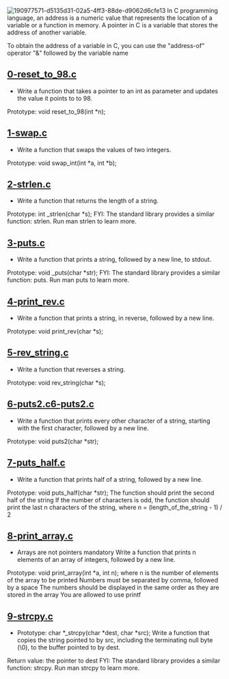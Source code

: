 ![190977571-d5135d31-02a5-4ff3-88de-d9062d6cfe13](https://user-images.githubusercontent.com/112782232/228075770-5f7d5351-92ea-4e34-9e38-ef3077451468.png)
In C programming language, an address is a numeric value that represents the location of a variable or a function in memory. A pointer in C is a variable that stores the address of another variable.

To obtain the address of a variable in C, you can use the "address-of" operator "&" followed by the variable name
## [0-reset_to_98.c](./0-reset_to_98.c)
* Write a function that takes a pointer to an int as parameter and updates the value it points to to 98.

Prototype: void reset_to_98(int *n);

## [1-swap.c](./1-swap.c)
* Write a function that swaps the values of two integers.

Prototype: void swap_int(int *a, int *b);

## [2-strlen.c](./2-strlen.c)
* Write a function that returns the length of a string.

Prototype: int _strlen(char *s);
FYI: The standard library provides a similar function: strlen. Run man strlen to learn more.

## [3-puts.c](./3-puts.c)
* Write a function that prints a string, followed by a new line, to stdout.

Prototype: void _puts(char *str);
FYI: The standard library provides a similar function: puts. Run man puts to learn more.

## [4-print_rev.c](./4-print_rev.c)
* Write a function that prints a string, in reverse, followed by a new line.

Prototype: void print_rev(char *s);

## [5-rev_string.c](./5-rev_string.c)
* Write a function that reverses a string.

Prototype: void rev_string(char *s);

## [6-puts2.c6-puts2.c](./6-puts2.c6-puts2.c)
* Write a function that prints every other character of a string, starting with the first character, followed by a new line.

Prototype: void puts2(char *str);

## [7-puts_half.c](./7-puts_half.c)
* Write a function that prints half of a string, followed by a new line.

Prototype: void puts_half(char *str);
The function should print the second half of the string
If the number of characters is odd, the function should print the last n characters of the string, where n = (length_of_the_string - 1) / 2

## [8-print_array.c](./8-print_array.c)
*  Arrays are not pointers
mandatory
Write a function that prints n elements of an array of integers, followed by a new line.

Prototype: void print_array(int *a, int n);
where n is the number of elements of the array to be printed
Numbers must be separated by comma, followed by a space
The numbers should be displayed in the same order as they are stored in the array
You are allowed to use printf

## [9-strcpy.c](./9-strcpy.c)
* Prototype: char *_strcpy(char *dest, char *src);
Write a function that copies the string pointed to by src, including the terminating null byte (\0), to the buffer pointed to by dest.

Return value: the pointer to dest
FYI: The standard library provides a similar function: strcpy. Run man strcpy to learn more.

